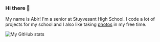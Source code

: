 ### Hi there 👋

My name is Abir! I'm a senior at Stuyvesant High School. I code a lot of projects for my school and I also like taking [photos](https://abir.photos) in my free time. 

![My GitHub stats](https://github-readme-stats.vercel.app/api?username=abir-taheer&count_private=true)
